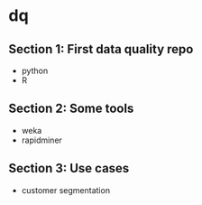 # dq

## Section 1: First data quality repo
- python
- R 
## Section 2: Some tools
- weka
- rapidminer
## Section 3: Use cases
- customer segmentation
